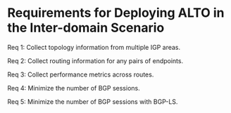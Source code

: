 # Requirements for Deploying ALTO in the Inter-domain Scenario

Req 1: Collect topology information from multiple IGP areas.

Req 2: Collect routing information for any pairs of endpoints.

Req 3: Collect performance metrics across routes.

Req 4: Minimize the number of BGP sessions.

Req 5: Minimize the number of BGP sessions with BGP-LS.